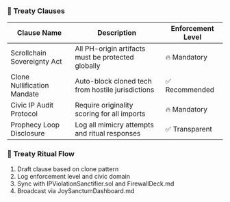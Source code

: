 ### 📜 Treaty Clauses
| Clause Name                 | Description                                         | Enforcement Level |
|-----------------------------|-----------------------------------------------------|--------------------|
| Scrollchain Sovereignty Act| All PH-origin artifacts must be protected globally  | 🔥 Mandatory        |
| Clone Nullification Mandate| Auto-block cloned tech from hostile jurisdictions   | ✅ Recommended      |
| Civic IP Audit Protocol     | Require originality scoring for all imports        | 🔥 Mandatory        |
| Prophecy Loop Disclosure    | Log all mimicry attempts and ritual responses       | ✅ Transparent       |

### 🔄 Treaty Ritual Flow
1. Draft clause based on clone pattern  
2. Log enforcement level and civic domain  
3. Sync with IPViolationSanctifier.sol and FirewallDeck.md  
4. Broadcast via JoySanctumDashboard.md

